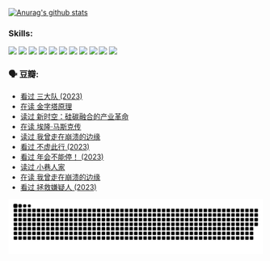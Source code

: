 
[![Anurag's github stats](https://github-readme-stats.vercel.app/api?username=w940853815)](https://github.com/anuraghazra/github-readme-stats)

### Skills:

<code><img height="32" src="https://cdn.jsdelivr.net/npm/simple-icons@v5/icons/python.svg"></code>
<code><img height="32" src="https://cdn.jsdelivr.net/npm/simple-icons@v5/icons/javascript.svg"></code>
<code><img height="32" src="https://cdn.jsdelivr.net/npm/simple-icons@v5/icons/django.svg"></code>
<code><img height="32" src="https://cdn.jsdelivr.net/npm/simple-icons@v5/icons/flask.svg"></code>
<code><img height="32" src="https://cdn.jsdelivr.net/npm/simple-icons@v5/icons/vuetify.svg"></code>
<code><img height="32" src="https://cdn.jsdelivr.net/npm/simple-icons@v5/icons/git.svg"></code>
<code><img height="32" src="https://cdn.jsdelivr.net/npm/simple-icons@v5/icons/docker.svg"></code>
<code><img height="32" src="https://cdn.jsdelivr.net/npm/simple-icons@v5/icons/postgresql.svg"></code>
<code><img height="32" src="https://cdn.jsdelivr.net/npm/simple-icons@v5/icons/elasticsearch.svg"></code>
<code><img height="32" src="https://cdn.jsdelivr.net/npm/simple-icons@v5/icons/macos.svg"></code>
<code><img height="32" src="https://cdn.jsdelivr.net/npm/simple-icons@v5/icons/linux.svg"></code>

### 🗣 豆瓣:

<!-- DOUBAN-ACTIVITIES:START -->
- [看过 三大队‎ (2023)](https://www.douban.com/people/136069238/status/4510323325/?_i=06926538)
- [在读 金字塔原理](https://www.douban.com/people/136069238/status/4507497587/?_i=06926538)
- [读过 新时空：硅碳融合的产业革命](https://www.douban.com/people/136069238/status/4506659177/?_i=06926538)
- [在读 埃隆·马斯克传](https://www.douban.com/people/136069238/status/4500417190/?_i=06926538)
- [读过 我曾走在崩溃的边缘](https://www.douban.com/people/136069238/status/4500416754/?_i=06926538)
- [看过 不虚此行‎ (2023)](https://www.douban.com/people/136069238/status/4499973052/?_i=06926538)
- [看过 年会不能停！‎ (2023)](https://www.douban.com/people/136069238/status/4498582002/?_i=06926538)
- [读过 小巷人家](https://www.douban.com/people/136069238/status/4489290935/?_i=06926538)
- [在读 我曾走在崩溃的边缘](https://www.douban.com/people/136069238/status/4489290559/?_i=06926538)
- [看过 拯救嫌疑人‎ (2023)](https://www.douban.com/people/136069238/status/4477421513/?_i=06926538)
<!-- DOUBAN-ACTIVITIES:END -->


![Snake animation](https://raw.githubusercontent.com/w940853815/w940853815/output/github-contribution-grid-snake.svg)

<!--
**w940853815/w940853815** is a ✨ _special_ ✨ repository because its `README.md` (this file) appears on your GitHub profile.

Here are some ideas to get you started:

- 🔭 I’m currently working on ...
- 🌱 I’m currently learning ...
- 👯 I’m looking to collaborate on ...
- 🤔 I’m looking for help with ...
- 💬 Ask me about ...
- 📫 How to reach me: ...
- 😄 Pronouns: ...
- ⚡ Fun fact: ...
-->
